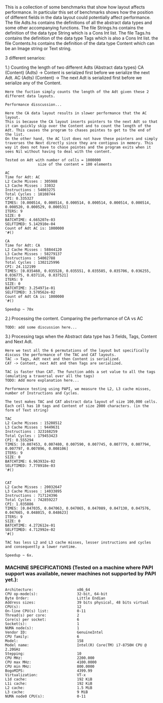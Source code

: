 This is a collection of some benchmarks that show how layout affects performance.
In particular this set of benchmarks shows how the position of different fields in the data layout could potentially affect performance. 
The file Adts.hs contains the definitions of all the abstract data types and some other accompanying functions.
The file Strings.hs contains the definition of the data type String which is a Cons Int list. 
The file Tags.hs contains the definition of the data type Tags which is also a Cons Int list. 
the file Contents.hs contains the definition of the data type Content which can be an Image string or Text string. 

3 different senarios: 

1.) Counting the length of two different Adts (Abstract data types) 
    CA (Content) (Adts) -> Content is serialzed first before we serialize the next Adt. 
    AC (Adts) (Content) -> The next Adt is serialized first before we serialize any of the Content. 
    
    Here the fuction simply counts the length of the Adt given these 2 different data layouts. 
    
    Performance disscussion... 
    
    Here the CA data layout results in slower performance that the AC layout. 
    This is because the CA layout inserts pointers to the next Adt so that it can quickly skip over the Content and to count the length of the Adt. This causes the program to chases pointes to get to the end of the list. 
    On the other hand, the AC list does not have these pointers and simply traverses the Next directly since they are contigous in memory. This way it does not have to chase pointes and the program exits when it sees Nil without having to deal with the content.
    
    Tested on Adt with number of cells = 1000000
                   size of the content = 100 elements
   
    AC
    Time for Adt: AC
    L2 Cache Misses : 305988
    L3 Cache Misses : 33032
    Instructions : 54003275
    Total Cycles : 18108744
    CPI: 0.335327
    TIMES: [0.000514, 0.000514, 0.000514, 0.000514, 0.000514, 0.000514, 0.000520, 0.000529, 0.000531]
    ITERS: 9
    SIZE: 0
    BATCHTIME: 4.665207e-03
    SELFTIMED: 5.142910e-04
    Count of Adt AC is: 1000000
    '#()
  
    CA
    Time for Adt: CA
    L2 Cache Misses : 58844120
    L3 Cache Misses : 58279137
    Instructions : 54002788
    Total Cycles : 1302125996
    CPI: 24.112199
    TIMES: [0.035460, 0.035528, 0.035551, 0.035585, 0.035706, 0.036255, 0.036775, 0.037116, 0.037521]
    ITERS: 9
    SIZE: 0
    BATCHTIME: 3.254971e-01
    SELFTIMED: 3.570562e-02
    Count of Adt CA is: 1000000
    '#()

    Speedup ~ 70x 
    
    
2.) Processing the content. Comparing the performance of CA vs AC

    TODO: add some discussion here... 


3.) Processing tags when the Abstract data type has 3 fields, Tags, Content and Next Adt. 

    Here we test all the 6 permutations of the layout but specifically discuss the performance of the TAC and CAT layouts. 
    TAC -> Tags, Adt next and then Content is serialized. 
    CAT -> Content, next Adt and then Tags are serialized. 
    
    TAC is faster than CAT. The function adds a set value to all the tags (emulating a traversal over all the tags)
    TODO: Add more explanation here...
    
    Performance testing using PAPI, we measure the L2, L3 cache misses, number of Instructions and Cycles. 
    
    The test makes TAC and CAT abstract data layout of size 100,000 cells. 
    Each cell has 10 tags and Content of size 2000 characters. (in the form of Text string)   
    
    TAC
    L2 Cache Misses : 15208512
    L3 Cache Misses : 9449631
    Instructions : 323168259
    Total Cycles : 179453423
    CPI: 0.555294
    TIMES: [0.007453, 0.007480, 0.007590, 0.007745, 0.007779, 0.007794, 0.007797, 0.007896, 0.008106]
    ITERS: 9
    SIZE: 0
    BATCHTIME: 6.963932e-02
    SELFTIMED: 7.778918e-03
    '#()
    
    
    CAT
    L2 Cache Misses : 20032647
    L3 Cache Misses : 14033895
    Instructions : 717124396
    Total Cycles : 742859227
    CPI: 1.035886
    TIMES: [0.047035, 0.047063, 0.047065, 0.047089, 0.047130, 0.047576, 0.047665, 0.048015, 0.048623]
    ITERS: 9
    SIZE: 0
    BATCHTIME: 4.272612e-01
    SELFTIMED: 4.712992e-02
    '#()
    
    TAC has less L2 and L3 cache misses, lesser instructions and cycles and consequently a lower runtime. 

    Speedup ~ 6x.

   ### MACHINE SPECIFICATIONS (Tested on a machine where PAPI support was available, newer machines not supported by PAPI yet.):
   ``` 
   Architecture:                    x86_64
   CPU op-mode(s):                  32-bit, 64-bit
   Byte Order:                      Little Endian
   Address sizes:                   39 bits physical, 48 bits virtual
   CPU(s):                          12
   On-line CPU(s) list:             0-11
   Thread(s) per core:              2
   Core(s) per socket:              6
   Socket(s):                       1
   NUMA node(s):                    1
   Vendor ID:                       GenuineIntel
   CPU family:                      6
   Model:                           158
   Model name:                      Intel(R) Core(TM) i7-8750H CPU @ 2.20GHz
   Stepping:                        10
   CPU MHz:                         2200.000
   CPU max MHz:                     4100.0000
   CPU min MHz:                     800.0000
   BogoMIPS:                        4399.99
   Virtualization:                  VT-x
   L1d cache:                       192 KiB
   L1i cache:                       192 KiB
   L2 cache:                        1.5 MiB
   L3 cache:                        9 MiB
   NUMA node0 CPU(s):               0-11
   ``` 
